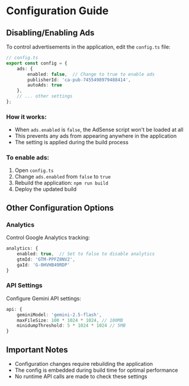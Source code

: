 # Configuration Guide

## Disabling/Enabling Ads

To control advertisements in the application, edit the `config.ts` file:

```typescript
// config.ts
export const config = {
    ads: {
        enabled: false,  // Change to true to enable ads
        publisherId: 'ca-pub-7455498979488414',
        autoAds: true
    },
    // ... other settings
};
```

### How it works:
- When `ads.enabled` is `false`, the AdSense script won't be loaded at all
- This prevents any ads from appearing anywhere in the application
- The setting is applied during the build process

### To enable ads:
1. Open `config.ts`
2. Change `ads.enabled` from `false` to `true`
3. Rebuild the application: `npm run build`
4. Deploy the updated build

## Other Configuration Options

### Analytics
Control Google Analytics tracking:
```typescript
analytics: {
    enabled: true,  // Set to false to disable analytics
    gtmId: 'GTM-PPFZ8NV2',
    gaId: 'G-0HVHB49RDP'
}
```

### API Settings
Configure Gemini API settings:
```typescript
api: {
    geminiModel: 'gemini-2.5-flash',
    maxFileSize: 100 * 1024 * 1024, // 100MB
    minidumpThreshold: 5 * 1024 * 1024 // 5MB
}
```

## Important Notes
- Configuration changes require rebuilding the application
- The config is embedded during build time for optimal performance
- No runtime API calls are made to check these settings
